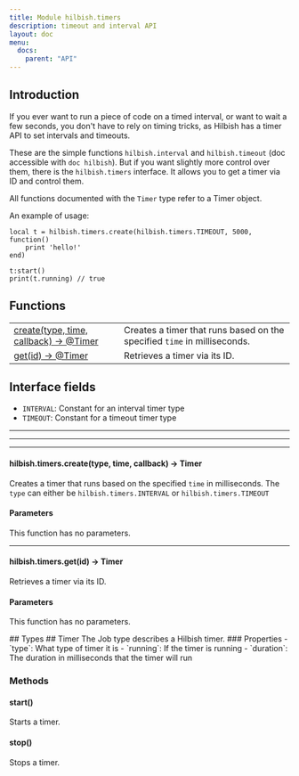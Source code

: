 ```yaml
---
title: Module hilbish.timers
description: timeout and interval API
layout: doc
menu:
  docs:
    parent: "API"
---
```


## Introduction

If you ever want to run a piece of code on a timed interval, or want to wait
a few seconds, you don't have to rely on timing tricks, as Hilbish has a
timer API to set intervals and timeouts.

These are the simple functions `hilbish.interval` and `hilbish.timeout` (doc
accessible with `doc hilbish`). But if you want slightly more control over
them, there is the `hilbish.timers` interface. It allows you to get
a timer via ID and control them.

All functions documented with the `Timer` type refer to a Timer object.

An example of usage:
```
local t = hilbish.timers.create(hilbish.timers.TIMEOUT, 5000, function()
	print 'hello!'
end)

t:start()
print(t.running) // true
```

## Functions
|||
|----|----|
|<a href="#timers.create">create(type, time, callback) -> @Timer</a>|Creates a timer that runs based on the specified `time` in milliseconds.|
|<a href="#timers.get">get(id) -> @Timer</a>|Retrieves a timer via its ID.|

## Interface fields
- `INTERVAL`: Constant for an interval timer type
- `TIMEOUT`: Constant for a timeout timer type

<hr><div id='timers.start'><hr><div id='timers.stop'><hr><div id='timers.create'>
<h4 class='heading'>
hilbish.timers.create(type, time, callback) -> <a href="/Hilbish/docs/api/hilbish/hilbish.timers/#timer" style="text-decoration: none;" id="lol">Timer</a>
<a href="#timers.create" class='heading-link'>
	<i class="fas fa-paperclip"></i>
</a>
</h4>

Creates a timer that runs based on the specified `time` in milliseconds.
The `type` can either be `hilbish.timers.INTERVAL` or `hilbish.timers.TIMEOUT`
#### Parameters
This function has no parameters.  
</div><hr><div id='timers.get'>
<h4 class='heading'>
hilbish.timers.get(id) -> <a href="/Hilbish/docs/api/hilbish/hilbish.timers/#timer" style="text-decoration: none;" id="lol">Timer</a>
<a href="#timers.get" class='heading-link'>
	<i class="fas fa-paperclip"></i>
</a>
</h4>

Retrieves a timer via its ID.
#### Parameters
This function has no parameters.  
</div>## Types
## Timer
The Job type describes a Hilbish timer.
### Properties
- `type`: What type of timer it is
- `running`: If the timer is running
- `duration`: The duration in milliseconds that the timer will run

### Methods
#### start()
Starts a timer.

#### stop()
Stops a timer.

